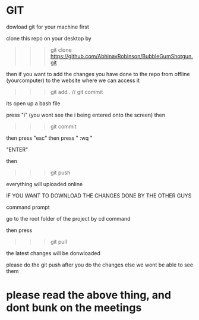 # GIT

dowload git for your machine first

clone this repo on your desktop by 
>>> git clone https://github.com/AbhinavRobinson/BubbleGumShotgun.git

then if you want to add the changes you have done to the repo from offline (yourcomputer) to the website where we can access it

>>> git add .
//
>>> git commit

its open up a bash file

press "i"
(you wont see the i being entered onto the screen)
then 
>>> git commit

then press "esc"
then press " :wq "

"ENTER"

then
>>> git push

everything will uploaded online


IF YOU WANT TO DOWNLOAD THE CHANGES DONE BY THE OTHER GUYS

command prompt

go to the root folder of the project by cd command

then press

>>> git pull

the latest changes will be donwloaded

please do the git push after you do the changes
else we wont be able to see them

# please read the above thing, and dont bunk on the meetings
